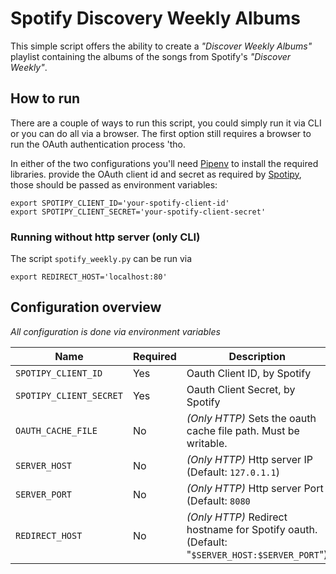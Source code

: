 # Spotify Discovery Weekly Albums

This simple script offers the ability to create a *"Discover Weekly Albums"*
playlist containing the albums of the songs from Spotify's *"Discover Weekly"*.

## How to run

There are a couple of ways to run this script, you could simply run it via CLI
or you can do all via a browser. The first option still requires a browser to
run the OAuth authentication process 'tho.

In either of the two configurations you'll need [Pipenv](https://pipenv.pypa.io/en/latest/)
to install the required libraries.
 provide the OAuth client id and
secret as required by  [Spotipy](https://spotipy.readthedocs.io/), those should
be passed as environment variables:

```shell script
export SPOTIPY_CLIENT_ID='your-spotify-client-id'
export SPOTIPY_CLIENT_SECRET='your-spotify-client-secret'
```

### Running without http server (only CLI)

The script `spotify_weekly.py` can be run via

```shell script
export REDIRECT_HOST='localhost:80'
```

## Configuration overview

*All configuration is done via environment variables*

| Name                      | Required  | Description |
|---------------------------|-----------|-------------|
| `SPOTIPY_CLIENT_ID`       | Yes       | Oauth Client ID, by Spotify |
| `SPOTIPY_CLIENT_SECRET`   | Yes       | Oauth Client Secret, by Spotify |
| `OAUTH_CACHE_FILE`        | No        | *(Only HTTP)* Sets the oauth cache file path. Must be writable. |
| `SERVER_HOST`             | No        | *(Only HTTP)* Http server IP (Default: `127.0.1.1`) |
| `SERVER_PORT`             | No        | *(Only HTTP)* Http server Port (Default: `8080` |
| `REDIRECT_HOST`           | No        | *(Only HTTP)* Redirect hostname for Spotify oauth. (Default: "`$SERVER_HOST:$SERVER_PORT`") |
